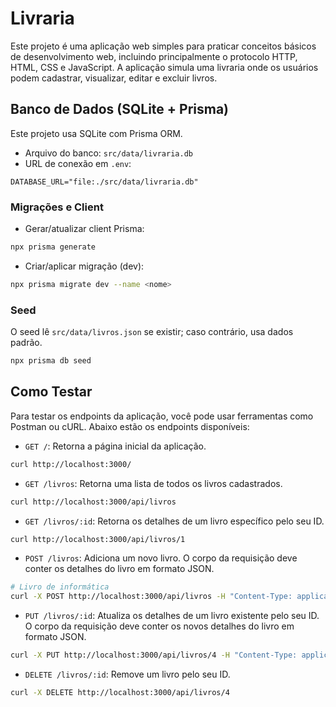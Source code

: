 # Livraria

Este projeto é uma aplicação web simples para praticar conceitos básicos de desenvolvimento web, incluindo principalmente o protocolo HTTP, HTML, CSS e JavaScript. A aplicação simula uma livraria onde os usuários podem cadastrar, visualizar, editar e excluir livros.

## Banco de Dados (SQLite + Prisma)

Este projeto usa SQLite com Prisma ORM.

- Arquivo do banco: `src/data/livraria.db`
- URL de conexão em `.env`:

```
DATABASE_URL="file:./src/data/livraria.db"
```

### Migrações e Client

- Gerar/atualizar client Prisma:

```bash
npx prisma generate
```

- Criar/aplicar migração (dev):

```bash
npx prisma migrate dev --name <nome>
```

### Seed

O seed lê `src/data/livros.json` se existir; caso contrário, usa dados padrão.

```bash
npx prisma db seed
```

## Como Testar

Para testar os endpoints da aplicação, você pode usar ferramentas como Postman ou cURL. Abaixo estão os endpoints disponíveis:

- `GET /`: Retorna a página inicial da aplicação.

```bash
curl http://localhost:3000/
```

- `GET /livros`: Retorna uma lista de todos os livros cadastrados.
```bash
curl http://localhost:3000/api/livros
```

- `GET /livros/:id`: Retorna os detalhes de um livro específico pelo seu ID.
```bash
curl http://localhost:3000/api/livros/1
```

- `POST /livros`: Adiciona um novo livro. O corpo da requisição deve conter os detalhes do livro em formato JSON.
```bash
# Livro de informática
curl -X POST http://localhost:3000/api/livros -H "Content-Type: application/json" -d '{"titulo": "Novo Livro", "autor": "Autor Exemplo", "ano": 2024, "categoria": "Informática"}'
```

- `PUT /livros/:id`: Atualiza os detalhes de um livro existente pelo seu ID. O corpo da requisição deve conter os novos detalhes do livro em formato JSON.
```bash
curl -X PUT http://localhost:3000/api/livros/4 -H "Content-Type: application/json" -d '{"titulo": "Livro Atualizado", "autor": "Autor Atualizado", "ano": 2025, "categoria": "Ficção"}'
```

- `DELETE /livros/:id`: Remove um livro pelo seu ID.
```bash
curl -X DELETE http://localhost:3000/api/livros/4
```

